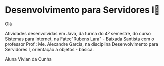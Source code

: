 # Desenvolvimento para Servidores I:page_facing_up:  



Olá

Atividades desenvolvidas em Java, da turma do 4º semestre,  do curso Sistemas para Internet,  na Fatec"Rubens Lara" - Baixada Santista com o professor Prof.: Me. Alexandre Garcia, na disciplina Desenvolvimento para Servidores I, orientação a objetos - básica.



Aluna Vivian da Cunha

